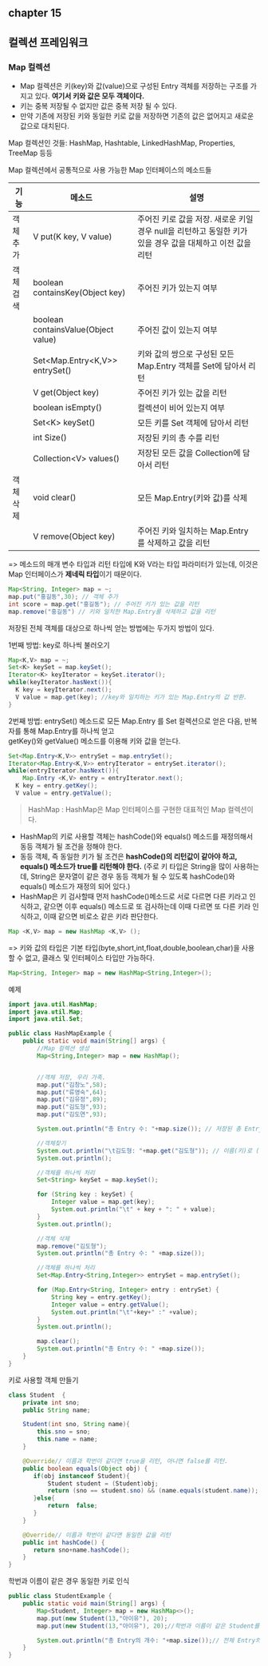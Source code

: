 ## chapter 15
## 컬렉션 프레임워크


### Map 컬렉션

* Map 컬렉션은 키(key)와 값(value)으로 구성된 Entry 객체를 저장하는 구조를 가지고 있다. **여기서 키와 값은 모두 객체이다.**
* 키는 중복 저장될 수 없지만 값은 중복 저장 될 수 있다. 
* 만약 기존에 저장된 키와 동일한 키로 값을 저장하면 기존의 값은 없어지고 새로운 값으로 대치된다. 

Map 컬렉션인 것들: HashMap, Hashtable, LinkedHashMap, Properties, TreeMap 등등 <br>

Map 컬렉션에서 공통적으로 사용 가능한 Map 인터페이스의 메소드들

| 기능 | 메소드                     |  설명                                    |
|------|----------------------------|------------------------------------------|
|객체 추가 | V put(K key, V value)  | 주어진 키로 값을 저장. 새로운 키일 경우 null을 리턴하고 동일한 키가 있을 경우 값을 대체하고 이전 값을 리턴|
|객체 검색 | boolean containsKey(Object key) | 주어진 키가 있는지 여부         |
|          | boolean containsValue(Object value) | 주어진 값이 있는지 여부     | 
|  | Set\<Map.Entry\<K,V>> entrySet() | 키와 값의 쌍으로 구성된 모든 Map.Entry 객체를 Set에 담아서 리턴 |
|  | V get(Object key) | 주어진 키가 있는 값을 리턴 |
|  | boolean isEmpty() | 컬렉션이 비어 있는지 여부 |
|  | Set\<K> keySet()  | 모든 키를 Set 객체에 담아서 리턴 |
|  | int Size() | 저장된 키의 총 수를 리턴 |
|  | Collection\<V> values()| 저장된 모든 값을 Collection에 담아서 리턴 |
| 객체 삭제 | void clear()  | 모든 Map.Entry(키와 값)를 삭제 |
|  |V remove(Object key) | 주어진 키와 일치하는 Map.Entry를 삭제하고 값을 리턴 |

=> 메소드의 매개 변수 타입과 리턴 타입에 K와 V라는 타입 파라미터가 있는데, 이것은 Map 인터페이스가 **제네릭 타입**이기 때문이다.<br>

```java
Map<String, Integer> map = ~;
map.put("홍길동",30); // 객체 추가
int score = map.get("홍길동"); // 주어진 키가 있는 값을 리턴
map.remove("홍길동") // 키와 일치한 Map.Entry를 삭제하고 값을 리턴
```
저장된 전체 객체를 대상으로 하나씩 얻는 방법에는 두가지 방법이 있다.<br>

1번째 방법: key로 하나씩 불러오기<br>
```java
Map<K,V> map = ~;
Set<K> keySet = map.keySet();
Iterator<K> keyIterator = keySet.iterator();
while(keyIterator.hasNext()){
  K key = keyIterator.next();
  V value = map.get(key); //key와 일치하는 키가 있는 Map.Entry의 값 반환.
}

```
2번째 방법: entrySet() 메소드로 모든 Map.Entry 를 Set 컬렉션으로 얻은 다음, 반복자를 통해 Map.Entry를 하나씩 얻고 <br>
getKey()와 getValue() 메소드를 이용해 키와 값을 얻는다.

```java
Set<Map.Entry<K,V>> entrySet = map.entrySet();
Iterator<Map.Entry<K,V>> entryIterator = entrySet.iterator();
while(entryIterator.hasNext()){
	Map.Entry <K,V> entry = entryIterator.next();
  K key = entry.getKey();
  V value = entry.getValue();
```

> HashMap
: HashMap은 Map 인터페이스를 구현한 대표적인 Map 컬렉션이다. <br>
* HashMap의 키로 사용할 객체는 hashCode()와 equals() 메소드를 재정의해서 동등 객체가 될 조건을 정해야 한다.
* 동등 객체, 즉 동일한 키가 될 조건은 **hashCode()의 리턴값이 같아야 하고, equals() 메소드가 true를 리턴해야 한다.** 
(주로 키 타입은 String을 많이 사용하는데, String은 문자열이 같은 경우 동등 객체가 될 수 있도록 hashCode()와 equals() 메소드가 재정의 되어 있다.)<br>
* HashMap은 키 검사할때 먼저 hashCode()메소드로 서로 다르면 다른 키라고 인식하고, 같으면 이후 equals() 메소드로 또 검사하는데 이때 다르면 또 다른 키라 인식하고, 이때 같으면 비로소 같은 키라 판단한다.  


```java
Map <K,V> map = new HashMap <K,V> ();
```
=> 키와 값의 타입은 기본 타입(byte,short,int,float,double,boolean,char)을 사용할 수 없고, 클래스 및 인터페이스 타입만 가능하다.

```java
Map<String, Integer> map = new HashMap<String,Integer>();
```

예제 <br>
```java
import java.util.HashMap;
import java.util.Map;
import java.util.Set;

public class HashMapExample {
    public static void main(String[] args) {
        //Map 컬렉션 생성
        Map<String,Integer> map = new HashMap();


        //객체 저장, 우리 가족.
        map.put("김창노",58);
        map.put("류영숙",64);
        map.put("김유정",89);
        map.put("김도형",93);
        map.put("김도연",93);

        System.out.println("총 Entry 수: "+map.size()); // 저장된 총 Entry의 수 얻기

        //객체찾기
        System.out.println("\t김도형: "+map.get("김도형")); // 이름(키)로 (년생)값을 검색
        System.out.println();

        //객체를 하나씩 처리
        Set<String> keySet = map.keySet();

        for (String key : keySet) {
            Integer value = map.get(key);
            System.out.println("\t" + key + ": " + value);
        }
        System.out.println();

        //객체 삭제
        map.remove("김도형");
        System.out.println("총 Entry 수: " +map.size());

        //객체를 하나씩 처리
        Set<Map.Entry<String,Integer>> entrySet = map.entrySet();

        for (Map.Entry<String, Integer> entry : entrySet) {
            String key = entry.getKey();
            Integer value = entry.getValue();
            System.out.println("\t"+key+" :" +value);
        }
        System.out.println();

        map.clear();
        System.out.println("총 Entry 수: " +map.size());
    }
}

```

키로 사용할 객체 만들기 <br>

```java
class Student  {
    private int sno;
    public String name;

    Student(int sno, String name){
        this.sno = sno;
        this.name = name;
    }

    @Override// 이름과 학번이 같다면 true을 리턴, 아니면 false를 리턴.
    public boolean equals(Object obj) {
       if(obj instanceof Student){
           Student student = (Student)obj;
           return (sno == student.sno) && (name.equals(student.name));
       }else{
           return  false;
       }
    }

    @Override// 이름과 학번이 같다면 동일한 값을 리턴
    public int hashCode() {
       return sno+name.hashCode();
    }
}
```

학번과 이름이 같은 경우 동일한 키로 인식<br>
```java
public class StudentExample {
    public static void main(String[] args) {
        Map<Student, Integer> map = new HashMap<>();
        map.put(new Student(13,"아이유"), 20);
        map.put(new Student(13,"아이유"), 20);//학번과 이름이 같은 Student를 키로 저장.

        System.out.println("총 Entry의 개수: "+map.size());// 전체 Entry의 개수: 1
    }
}
```
